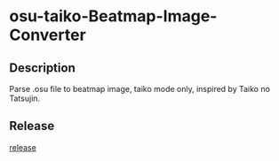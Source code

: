 # osu-taiko-Beatmap-Image-Converter

## Description
Parse .osu file to beatmap image, taiko mode only, inspired by Taiko no Tatsujin.

## Release
[release](<https://github.com/rex0988476/osu-taiko-Beatmap-Image-Converter/releases>)  

